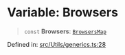 # Variable: Browsers

> `const` **Browsers**: [`BrowsersMap`](../type-aliases/BrowsersMap.md)

Defined in: [src/Utils/generics.ts:28](https://github.com/Fokusdotid/bail/blob/dad8cbc7bd41e0c17126095b0fc017b92c3d85cf/src/Utils/generics.ts#L28)
